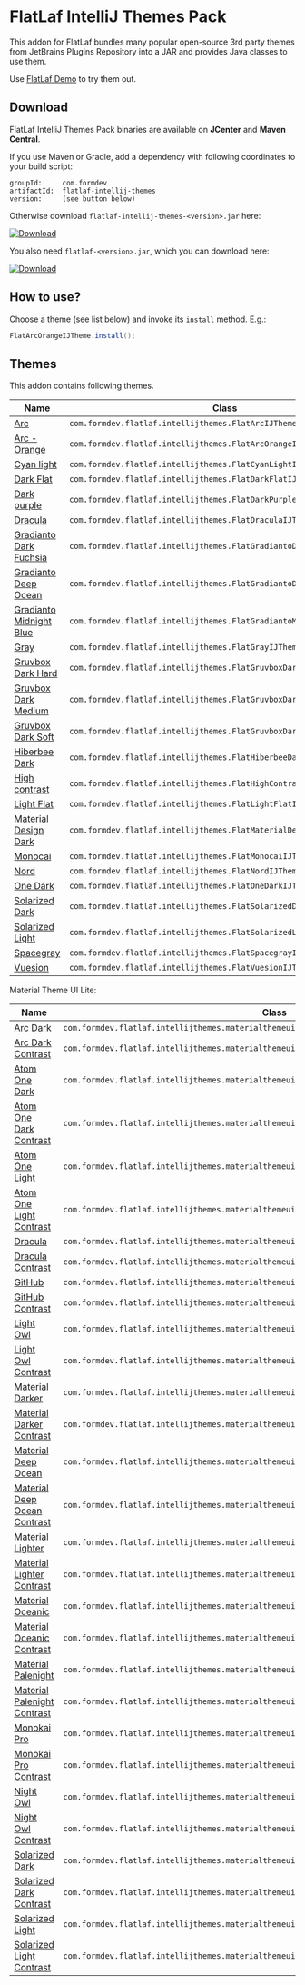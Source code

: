 FlatLaf IntelliJ Themes Pack
============================

This addon for FlatLaf bundles many popular open-source 3rd party themes from
JetBrains Plugins Repository into a JAR and provides Java classes to use them.

Use [FlatLaf Demo](https://github.com/JFormDesigner/FlatLaf#demo) to try them
out.


Download
--------

FlatLaf IntelliJ Themes Pack binaries are available on **JCenter** and **Maven
Central**.

If you use Maven or Gradle, add a dependency with following coordinates to your
build script:

    groupId:     com.formdev
    artifactId:  flatlaf-intellij-themes
    version:     (see button below)

Otherwise download `flatlaf-intellij-themes-<version>.jar` here:

[![Download](https://api.bintray.com/packages/jformdesigner/flatlaf/flatlaf-intellij-themes/images/download.svg)](https://bintray.com/jformdesigner/flatlaf/flatlaf-intellij-themes/_latestVersion)

You also need `flatlaf-<version>.jar`, which you can download here:

[![Download](https://api.bintray.com/packages/jformdesigner/flatlaf/flatlaf/images/download.svg)](https://bintray.com/jformdesigner/flatlaf/flatlaf/_latestVersion)


How to use?
-----------

Choose a theme (see list below) and invoke its `install` method. E.g.:

~~~java
FlatArcOrangeIJTheme.install();
~~~


Themes
------

This addon contains following themes.

Name | Class
-----|------
[Arc](https://gitlab.com/zlamalp/arc-theme-idea) | `com.formdev.flatlaf.intellijthemes.FlatArcIJTheme`
[Arc - Orange](https://gitlab.com/zlamalp/arc-theme-idea) | `com.formdev.flatlaf.intellijthemes.FlatArcOrangeIJTheme`
[Cyan light](https://github.com/OlyaB/CyanTheme) | `com.formdev.flatlaf.intellijthemes.FlatCyanLightIJTheme`
[Dark Flat](https://github.com/nerzhulart/DarkFlatTheme) | `com.formdev.flatlaf.intellijthemes.FlatDarkFlatIJTheme`
[Dark purple](https://github.com/OlyaB/DarkPurpleTheme) | `com.formdev.flatlaf.intellijthemes.FlatDarkPurpleIJTheme`
[Dracula](https://github.com/dracula/jetbrains) | `com.formdev.flatlaf.intellijthemes.FlatDraculaIJTheme`
[Gradianto Dark Fuchsia](https://github.com/thvardhan/Gradianto) | `com.formdev.flatlaf.intellijthemes.FlatGradiantoDarkFuchsiaIJTheme`
[Gradianto Deep Ocean](https://github.com/thvardhan/Gradianto) | `com.formdev.flatlaf.intellijthemes.FlatGradiantoDeepOceanIJTheme`
[Gradianto Midnight Blue](https://github.com/thvardhan/Gradianto) | `com.formdev.flatlaf.intellijthemes.FlatGradiantoMidnightBlueIJTheme`
[Gray](https://github.com/OlyaB/GreyTheme) | `com.formdev.flatlaf.intellijthemes.FlatGrayIJTheme`
[Gruvbox Dark Hard](https://github.com/Vincent-P/gruvbox-intellij-theme) | `com.formdev.flatlaf.intellijthemes.FlatGruvboxDarkHardIJTheme`
[Gruvbox Dark Medium](https://github.com/Vincent-P/gruvbox-intellij-theme) | `com.formdev.flatlaf.intellijthemes.FlatGruvboxDarkMediumIJTheme`
[Gruvbox Dark Soft](https://github.com/Vincent-P/gruvbox-intellij-theme) | `com.formdev.flatlaf.intellijthemes.FlatGruvboxDarkSoftIJTheme`
[Hiberbee Dark](https://github.com/Hiberbee/code-highlight-themes) | `com.formdev.flatlaf.intellijthemes.FlatHiberbeeDarkIJTheme`
[High contrast](https://github.com/OlyaB/HighContrastTheme) | `com.formdev.flatlaf.intellijthemes.FlatHighContrastIJTheme`
[Light Flat](https://github.com/nerzhulart/LightFlatTheme) | `com.formdev.flatlaf.intellijthemes.FlatLightFlatIJTheme`
[Material Design Dark](https://github.com/xinkunZ/NotReallyMDTheme) | `com.formdev.flatlaf.intellijthemes.FlatMaterialDesignDarkIJTheme`
[Monocai](https://github.com/bmikaili/intellij-monocai-theme) | `com.formdev.flatlaf.intellijthemes.FlatMonocaiIJTheme`
[Nord](https://github.com/arcticicestudio/nord-jetbrains) | `com.formdev.flatlaf.intellijthemes.FlatNordIJTheme`
[One Dark](https://github.com/one-dark/jetbrains-one-dark-theme) | `com.formdev.flatlaf.intellijthemes.FlatOneDarkIJTheme`
[Solarized Dark](https://github.com/snowe2010/solarized-jetbrains) | `com.formdev.flatlaf.intellijthemes.FlatSolarizedDarkIJTheme`
[Solarized Light](https://github.com/snowe2010/solarized-jetbrains) | `com.formdev.flatlaf.intellijthemes.FlatSolarizedLightIJTheme`
[Spacegray](https://github.com/mturlo/intellij-spacegray) | `com.formdev.flatlaf.intellijthemes.FlatSpacegrayIJTheme`
[Vuesion](https://github.com/vuesion/intellij-theme) | `com.formdev.flatlaf.intellijthemes.FlatVuesionIJTheme`

Material Theme UI Lite:

Name | Class
-----|------
[Arc Dark](https://github.com/mallowigi/material-theme-ui-lite) | `com.formdev.flatlaf.intellijthemes.materialthemeuilite.FlatArcDarkIJTheme`
[Arc Dark Contrast](https://github.com/mallowigi/material-theme-ui-lite) | `com.formdev.flatlaf.intellijthemes.materialthemeuilite.FlatArcDarkContrastIJTheme`
[Atom One Dark](https://github.com/mallowigi/material-theme-ui-lite) | `com.formdev.flatlaf.intellijthemes.materialthemeuilite.FlatAtomOneDarkIJTheme`
[Atom One Dark Contrast](https://github.com/mallowigi/material-theme-ui-lite) | `com.formdev.flatlaf.intellijthemes.materialthemeuilite.FlatAtomOneDarkContrastIJTheme`
[Atom One Light](https://github.com/mallowigi/material-theme-ui-lite) | `com.formdev.flatlaf.intellijthemes.materialthemeuilite.FlatAtomOneLightIJTheme`
[Atom One Light Contrast](https://github.com/mallowigi/material-theme-ui-lite) | `com.formdev.flatlaf.intellijthemes.materialthemeuilite.FlatAtomOneLightContrastIJTheme`
[Dracula](https://github.com/mallowigi/material-theme-ui-lite) | `com.formdev.flatlaf.intellijthemes.materialthemeuilite.FlatDraculaIJTheme`
[Dracula Contrast](https://github.com/mallowigi/material-theme-ui-lite) | `com.formdev.flatlaf.intellijthemes.materialthemeuilite.FlatDraculaContrastIJTheme`
[GitHub](https://github.com/mallowigi/material-theme-ui-lite) | `com.formdev.flatlaf.intellijthemes.materialthemeuilite.FlatGitHubIJTheme`
[GitHub Contrast](https://github.com/mallowigi/material-theme-ui-lite) | `com.formdev.flatlaf.intellijthemes.materialthemeuilite.FlatGitHubContrastIJTheme`
[Light Owl](https://github.com/mallowigi/material-theme-ui-lite) | `com.formdev.flatlaf.intellijthemes.materialthemeuilite.FlatLightOwlIJTheme`
[Light Owl Contrast](https://github.com/mallowigi/material-theme-ui-lite) | `com.formdev.flatlaf.intellijthemes.materialthemeuilite.FlatLightOwlContrastIJTheme`
[Material Darker](https://github.com/mallowigi/material-theme-ui-lite) | `com.formdev.flatlaf.intellijthemes.materialthemeuilite.FlatMaterialDarkerIJTheme`
[Material Darker Contrast](https://github.com/mallowigi/material-theme-ui-lite) | `com.formdev.flatlaf.intellijthemes.materialthemeuilite.FlatMaterialDarkerContrastIJTheme`
[Material Deep Ocean](https://github.com/mallowigi/material-theme-ui-lite) | `com.formdev.flatlaf.intellijthemes.materialthemeuilite.FlatMaterialDeepOceanIJTheme`
[Material Deep Ocean Contrast](https://github.com/mallowigi/material-theme-ui-lite) | `com.formdev.flatlaf.intellijthemes.materialthemeuilite.FlatMaterialDeepOceanContrastIJTheme`
[Material Lighter](https://github.com/mallowigi/material-theme-ui-lite) | `com.formdev.flatlaf.intellijthemes.materialthemeuilite.FlatMaterialLighterIJTheme`
[Material Lighter Contrast](https://github.com/mallowigi/material-theme-ui-lite) | `com.formdev.flatlaf.intellijthemes.materialthemeuilite.FlatMaterialLighterContrastIJTheme`
[Material Oceanic](https://github.com/mallowigi/material-theme-ui-lite) | `com.formdev.flatlaf.intellijthemes.materialthemeuilite.FlatMaterialOceanicIJTheme`
[Material Oceanic Contrast](https://github.com/mallowigi/material-theme-ui-lite) | `com.formdev.flatlaf.intellijthemes.materialthemeuilite.FlatMaterialOceanicContrastIJTheme`
[Material Palenight](https://github.com/mallowigi/material-theme-ui-lite) | `com.formdev.flatlaf.intellijthemes.materialthemeuilite.FlatMaterialPalenightIJTheme`
[Material Palenight Contrast](https://github.com/mallowigi/material-theme-ui-lite) | `com.formdev.flatlaf.intellijthemes.materialthemeuilite.FlatMaterialPalenightContrastIJTheme`
[Monokai Pro](https://github.com/mallowigi/material-theme-ui-lite) | `com.formdev.flatlaf.intellijthemes.materialthemeuilite.FlatMonokaiProIJTheme`
[Monokai Pro Contrast](https://github.com/mallowigi/material-theme-ui-lite) | `com.formdev.flatlaf.intellijthemes.materialthemeuilite.FlatMonokaiProContrastIJTheme`
[Night Owl](https://github.com/mallowigi/material-theme-ui-lite) | `com.formdev.flatlaf.intellijthemes.materialthemeuilite.FlatNightOwlIJTheme`
[Night Owl Contrast](https://github.com/mallowigi/material-theme-ui-lite) | `com.formdev.flatlaf.intellijthemes.materialthemeuilite.FlatNightOwlContrastIJTheme`
[Solarized Dark](https://github.com/mallowigi/material-theme-ui-lite) | `com.formdev.flatlaf.intellijthemes.materialthemeuilite.FlatSolarizedDarkIJTheme`
[Solarized Dark Contrast](https://github.com/mallowigi/material-theme-ui-lite) | `com.formdev.flatlaf.intellijthemes.materialthemeuilite.FlatSolarizedDarkContrastIJTheme`
[Solarized Light](https://github.com/mallowigi/material-theme-ui-lite) | `com.formdev.flatlaf.intellijthemes.materialthemeuilite.FlatSolarizedLightIJTheme`
[Solarized Light Contrast](https://github.com/mallowigi/material-theme-ui-lite) | `com.formdev.flatlaf.intellijthemes.materialthemeuilite.FlatSolarizedLightContrastIJTheme`
